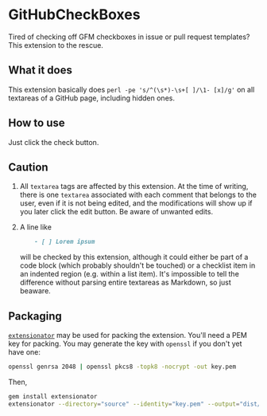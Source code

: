 # GitHubCheckBoxes

Tired of checking off GFM checkboxes in issue or pull request templates? This
extension to the rescue.

## What it does

This extension basically does `perl -pe 's/^(\s*)-\s+[ ]/\1- [x]/g'` on all
textareas of a GitHub page, including hidden ones.

## How to use

Just click the check button.

## Caution

1. All `textarea` tags are affected by this extension. At the time of writing,
   there is one `textarea` associated with each comment that belongs to the
   user, even if it is not being edited, and the modifications will show up if
   you later click the edit button. Be aware of unwanted edits.

2. A line like

   ```markdown
       - [ ] Lorem ipsum
   ```

   will be checked by this extension, although it could either be part of a
   code block (which probably shouldn't be touched) or a checklist item in an
   indented region (e.g. within a list item). It's impossible to tell the
   difference without parsing entire textareas as Markdown, so just beaware.

## Packaging

[`extensionator`](https://github.com/Zensight/extensionator) may be used for
packing the extension. You'll need a PEM key for packing. You may generate the
key with `openssl` if you don't yet have one:

```bash
openssl genrsa 2048 | openssl pkcs8 -topk8 -nocrypt -out key.pem
```

Then,

```bash
gem install extensionator
extensionator --directory="source" --identity="key.pem" --output="dist/GitHubCheckBoxes-$(git describe 2>/dev/null).crx"
```
